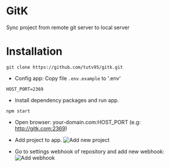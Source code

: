 # GitK
Sync project from remote git server to local server

# Installation

```
git clone https://github.com/tutv95/gitk.git
```

- Config app: Copy file `.env.example` to '.env'
```
HOST_PORT=2369
```

- Install dependency packages and run app.
```
npm start
```

- Open browser: your-domain.com:HOST_PORT (e.g: http://gitk.com:2369)

- Add project to app.
![Add new project](./docs/images/new-project.png)

- Go to settings webhook of repository and add new webhook:
![Add webhook](./docs/images/add-webhook.png)